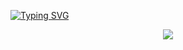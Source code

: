 [![Typing SVG](https://readme-typing-svg.demolab.com?font=Fira+Code&pause=1000&color=F7A0A0&random=false&width=435&lines=I'm+a+passionate+fullstack+developer;I'm+a+senior+moderator;I'm+a+graphic+designer)](https://git.io/typing-svg)

<p align="center">
  <img src="[http://some_place.com/image.png](https://readme-typing-svg.demolab.com?font=Fira+Code&pause=1000&color=F7A0A0&random=false&width=435&lines=I'm+a+passionate+fullstack+developer;I'm+a+senior+moderator;I'm+a+graphic+designer)](https://git.io/typing-svg)" />
</p>

